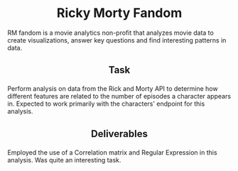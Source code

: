 # <h1 align="center">Ricky Morty Fandom</h1>


RM fandom is a movie analytics non-profit that analyzes movie data to create visualizations, answer key questions
and find interesting patterns in data.

## <p align="center">Task</p> 
Perform analysis on data from the Rick and Morty API to determine how different features are related to the number
of episodes a character appears in. Expected to work primarily with the characters' endpoint for this analysis.

 ## <p align="center">Deliverables</p>
Employed the use of a Correlation matrix and Regular Expression in this analysis. Was quite an interesting task.
